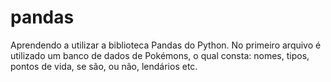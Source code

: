 # pandas
Aprendendo a utilizar a biblioteca Pandas do Python.
No primeiro arquivo é utilizado um banco de dados de Pokémons, o qual consta: nomes, tipos, pontos de vida, se são, ou não, lendários etc.
